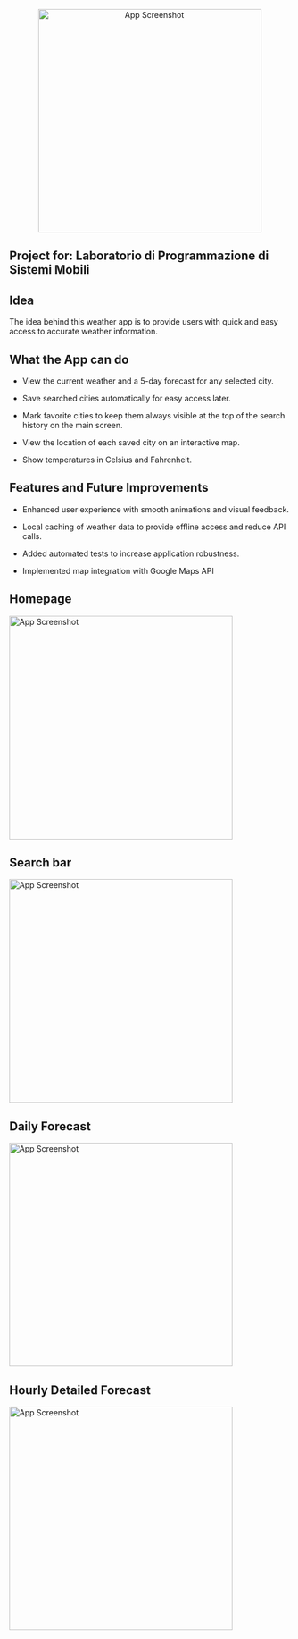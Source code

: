 <p align="center">
<img src="images/Screenshot_20250605_184624_MeteoApp.jpg" alt="App Screenshot" width="400"/>   
</p>

## Project for: Laboratorio di Programmazione di Sistemi Mobili  

## Idea  
The idea behind this weather app is to provide users with quick and easy access to accurate weather information.  

## What the App can do  
- View the current weather and a 5-day forecast for any selected city.

- Save searched cities automatically for easy access later.

- Mark favorite cities to keep them always visible at the top of the search history on the main screen.

- View the location of each saved city on an interactive map.

-  Show temperatures in Celsius and Fahrenheit.

## Features and Future Improvements  
- Enhanced user experience with smooth animations and visual feedback.

- Local caching of weather data to provide offline access and reduce API calls.

- Added automated tests to increase application robustness.

- Implemented map integration with Google Maps API
  
## Homepage  
<img src="images/Screenshot_20250605_184039_MeteoApp.jpg" alt="App Screenshot" width="400"/>  

## Search bar
<img src="images/Screenshot_20250605_210716_MeteoApp.jpg" alt="App Screenshot" width="400"/>  

## Daily Forecast  
<img src="images/Screenshot_20250605_184054_MeteoApp.jpg" alt="App Screenshot" width="400"/>   

## Hourly Detailed Forecast
<img src="images/Screenshot_20250605_184108_MeteoApp.jpg" alt="App Screenshot" width="400"/>   
